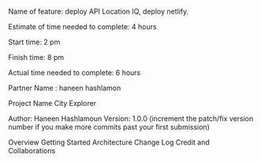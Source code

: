 Name of feature: deploy API Location IQ, deploy netlify.

Estimate of time needed to complete: 4 hours

Start time: 2 pm

Finish time: 8 pm

Actual time needed to complete: 6 hours

Partner Name : haneen hashlamon

Project Name
City Explorer

Author: Haneen Hashlamoun Version: 1.0.0 (increment the patch/fix version number if you make more commits past your first submission)

Overview
Getting Started
Architecture
Change Log
Credit and Collaborations